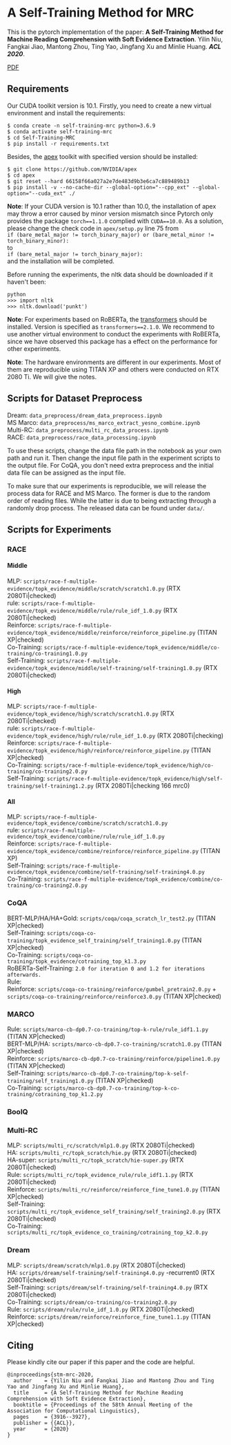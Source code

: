 # A Self-Training Method for MRC

This is the pytorch implementation of the paper: **A Self-Training Method for Machine Reading Comprehension with Soft Evidence Extraction**. Yilin Niu, Fangkai Jiao, Mantong Zhou, Ting Yao, Jingfang Xu and Minlie Huang. ***ACL 2020***.

[PDF](https://arxiv.org/pdf/2005.05189.pdf)

## Requirements

Our CUDA toolkit version is 10.1. Firstly, you need to create a new virtual environment and install the requirements:

````
$ conda create -n self-training-mrc python=3.6.9
$ conda activate self-training-mrc
$ cd Self-Training-MRC
$ pip install -r requirements.txt
````

Besides, the [apex](https://github.com/NVIDIA/apex) toolkit with specified version should be installed:  

````
$ git clone https://github.com/NVIDIA/apex
$ cd apex
$ git reset --hard 66158f66a027a2e7de483d9b3e6ca7c889489b13
$ pip install -v --no-cache-dir --global-option="--cpp_ext" --global-option="--cuda_ext" ./
````

**Note**: If your CUDA version is 10.1 rather than 10.0, the installation of apex may throw a error caused by minor version mismatch since Pytorch only provides the package ``torch==1.1.0`` complied with ``CUDA==10.0``. As a solution, please change the check code in ``apex/setup.py`` line 75 from  
``if (bare_metal_major != torch_binary_major) or (bare_metal_minor != torch_binary_minor):``  
to  
``if (bare_metal_major != torch_binary_major):``  
and the installation will be completed.

Before running the experiments, the nltk data should be downloaded if it haven't been:
````
python  
>>> import nltk  
>>> nltk.download('punkt')   
````

**Note**: For experiments based on RoBERTa, the [transformers](https://github.com/huggingface/transformers) should be installed. Version is specified as `transformers==2.1.0`.
We recommend to use another virtual environment to conduct the experiments with RoBERTa, since we have observed this package has a effect on the performance for other experiments.  

**Note**: The hardware environments are different in our experiments. Most of them are reproducible using TITAN XP and others were conducted on RTX 2080 Ti. We will give the notes.

## Scripts for Dataset Preprocess

Dream: `data_preprocess/dream_data_preprocess.ipynb`  
MS Marco: `data_preprocess/ms_marco_extract_yesno_combine.ipynb`  
Multi-RC: `data_preprocess/multi_rc_data_process.ipynb`  
RACE: `data_preprocess/race_data_processing.ipynb`

To use these scripts, change the data file path in the notebook as your own path and run it. Then change the input file path in the experiment scripts to the output file.
For CoQA, you don't need extra preprocess and the initial data file can be assigned as the input file.

To make sure that our experiments is reproducible, we will release the process data for RACE and MS Marco. The former is due to the random order of reading files.
While the latter is due to being extracting through a randomly drop process. The released data can be found under ``data/``.  

## Scripts for Experiments
### RACE
#### Middle
MLP: `scripts/race-f-multiple-evidence/topk_evidence/middle/scratch/scratch1.0.py`  (RTX 2080Ti|checked)   
rule: `scripts/race-f-multiple-evidence/topk_evidence/middle/rule/rule_idf_1.0.py`  (RTX 2080Ti|checked)  
Reinforce: `scripts/race-f-multiple-evidence/topk_evidence/middle/reinforce/reinforce_pipeline.py` (TITAN XP|checked)    
Co-Training: `scripts/race-f-multiple-evidence/topk_evidence/middle/co-training/co-training1.0.py`  
Self-Training: `scripts/race-f-multiple-evidence/topk_evidence/middle/self-training/self-training1.0.py`  (RTX 2080Ti|checked)  

#### High
MLP: `scripts/race-f-multiple-evidence/topk_evidence/high/scratch/scratch1.0.py`  (RTX 2080Ti|checked)   
rule: `scripts/race-f-multiple-evidence/topk_evidence/high/rule/rule_idf_1.0.py`  (RTX 2080Ti|checking)  
Reinforce: `scripts/race-f-multiple-evidence/topk_evidence/high/reinforce/reinforce_pipeline.py`  (TITAN XP|checked)  
Co-Training: `scripts/race-f-multiple-evidence/topk_evidence/high/co-training/co-training2.0.py`  
Self-Training: `scripts/race-f-multiple-evidence/topk_evidence/high/self-training/self-training1.2.py`  (RTX 2080Ti|checking 166 mrc0)

#### All
MLP: `scripts/race-f-multiple-evidence/topk_evidence/combine/scratch/scratch1.0.py`  
rule: `scripts/race-f-multiple-evidence/topk_evidence/combine/rule/rule_idf_1.0.py`  
Reinforce: `scripts/race-f-multiple-evidence/topk_evidence/combine/reinforce/reinforce_pipeline.py`  (TITAN XP)  
Self-Training: `scripts/race-f-multiple-evidence/topk_evidence/combine/self-training/self-training4.0.py`  
Co-Training: `scripts/race-f-multiple-evidence/topk_evidence/combine/co-training/co-training2.0.py`

### CoQA

BERT-MLP/HA/HA+Gold: `scripts/coqa/coqa_scratch_lr_test2.py`  (TITAN XP|checked)  
Self-Training: `scripts/coqa-co-training/topk_evidence_self_training/self_training1.0.py`  (TITAN XP|checked)  
Co-Training: `scripts/coqa-co-training/topk_evidence/cotraining_top_k1.3.py`  
RoBERTa-Self-Training: `2.0 for iteration 0 and 1.2 for iterations afterwards.`  
Rule:   
Reinforce: `scripts/coqa-co-training/reinforce/gumbel_pretrain2.0.py` + `scripts/coqa-co-training/reinforce/reinforce3.0.py`  (TITAN XP|checked)  

### MARCO

Rule: `scripts/marco-cb-dp0.7-co-training/top-k-rule/rule_idf1.1.py`    (TITAN XP|checked)  
BERT-MLP/HA: `scripts/marco-cb-dp0.7-co-training/scratch1.0.py`  (TITAN XP|checked)  
Reinforce: `scripts/marco-cb-dp0.7-co-training/reinforce/pipeline1.0.py`  (TITAN XP|checked)  
Self-Training: `scripts/marco-cb-dp0.7-co-training/top-k-self-training/self_training1.0.py`  (TITAN XP|checked)  
Co-Training: `scripts/marco-cb-dp0.7-co-training/top-k-co-training/cotraining_top_k1.2.py`  

### BoolQ

### Multi-RC

MLP: `scripts/multi_rc/scratch/mlp1.0.py`  (RTX 2080Ti|checked)  
HA: `scripts/multi_rc/topk_scratch/hie.py`  (RTX 2080Ti|checked)  
HA-super: `scripts/multi_rc/topk_scratch/hie-super.py`  (RTX 2080Ti|checked)  
Rule: `scripts/multi_rc/topk_evidence_rule/rule_idf1.1.py`  (RTX 2080Ti|checked)  
Reinforce: `scripts/multi_rc/reinforce/reinforce_fine_tune1.0.py`  (TITAN XP|checked)  
Self-Training: `scripts/multi_rc/topk_evidence_self_training/self_training2.0.py`  (RTX 2080Ti|checked)  
Co-Training: `scripts/multi_rc/topk_evidence_co_training/cotraining_top_k2.0.py`  

### Dream   

MLP: `scripts/dream/scratch/mlp1.0.py`  (RTX 2080Ti|checked)  
HA: `scripts/dream/self-training/self-training4.0.py` -recurrent0 (RTX 2080Ti|checked)  
Self-Training: `scripts/dream/self-training/self-training4.0.py`  (RTX 2080Ti|checked)  
Co-Training: `scripts/dream/co-training/co-training2.0.py`  
Rule: `scripts/dream/rule/rule_idf_1.0.py`  (RTX 2080Ti|checked)  
Reinforce: `scripts/dream/reinforce/reinforce_fine_tune1.1.py`  (TITAN XP|checked)  

## Citing

Please kindly cite our paper if this paper and the code are helpful.

````
@inproceedings{stm-mrc-2020,
  author    = {Yilin Niu and Fangkai Jiao and Mantong Zhou and Ting Yao and Jingfang Xu and Minlie Huang},
  title     = {A Self-Training Method for Machine Reading Comprehension with Soft Evidence Extraction},
  booktitle = {Proceedings of the 58th Annual Meeting of the Association for Computational Linguistics},
  pages     = {3916--3927},
  publisher = {{ACL}},
  year      = {2020}
}
````

